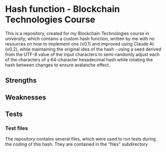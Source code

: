 <h1>Hash function - Blockchain Technologies Course</h1>
<p>This is a repository, created for my Blockchain Technologies course in university, which contains a custom hash function, written by me with no resources on how to implement one (v0.1) and improved using Claude AI (v0.2), while maintaining the original idea of the hash - using a seed derived from the UTF-8 value of the input characters to semi-randomly adjust each of the characters of a 64-character hexadecimal hash while rotating the hash between changes to ensure avalanche effect.</p>
<h2>Strengths</h2>
<h2>Weaknesses</h2>
<h2>Tests</h2>
<h3>Test files</h3>
<p>The repository contains several files, which were used to run tests during the coding of this hash. They are contained in the "files" subdirectory</p>
